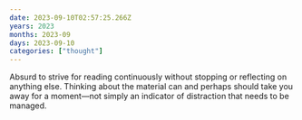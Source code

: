```yaml
---
date: 2023-09-10T02:57:25.266Z
years: 2023
months: 2023-09
days: 2023-09-10
categories: ["thought"]
---
```

Absurd to strive for reading continuously without stopping or reflecting on anything else. Thinking about the material can and perhaps should take you away for a moment—not simply an indicator of distraction that needs to be managed.
